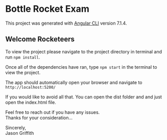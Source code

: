 # Bottle Rocket Exam

This project was generated with [Angular CLI](https://github.com/angular/angular-cli) version 7.1.4.

## Welcome Rocketeers
To view the project please navigate to the project directory in terminal and run `npm install`.

Once all of the dependencies have ran, type `npm start` in the terminal to view the project.

The app should automatically open your browser and navigate to `http://localhost:5200/`

If you would like to avoid all that. You can open the dist folder and and just open the index.html file.   

Feel free to reach out if you have any issues.
\
Thanks for your consideration... 

Sincerely, \
Jason Griffith
 
